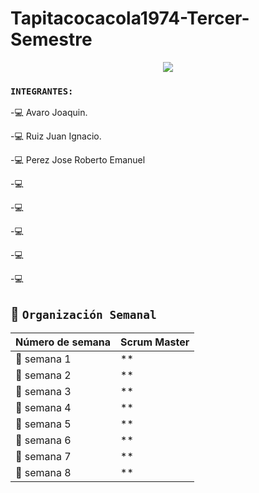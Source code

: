 # Tapitacocacola1974-Tercer-Semestre


<div align="center">
<img src="https://media.giphy.com/media/QNFhOolVeCzPQ2Mx85/giphy.gif" />
</div>


### `INTEGRANTES:`

-:computer: Avaro Joaquin.

-:computer: Ruiz Juan Ignacio.

-:computer: Perez Jose Roberto Emanuel

-:computer: 

-:computer: 

-:computer: 

-:computer: 

-:computer: 



## :calendar: `Organización Semanal`

| **Número de semana** | **Scrum Master** |
| ---- | ---- |
| :pencil: semana 1 | ** |
| :pencil: semana 2 | ** |
| :pencil: semana 3 | ** |
| :pencil: semana 4 | ** |
| :pencil: semana 5 | ** |
| :pencil: semana 6 | ** |
| :pencil: semana 7 | ** |
| :pencil: semana 8 | ** 
